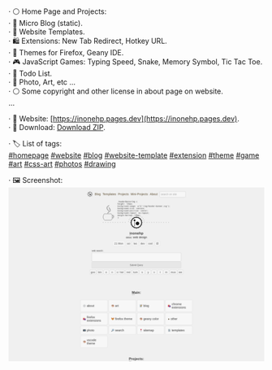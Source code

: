 




· ⚪ Home Page and Projects:  
· 📝 Micro Blog (static).  
· 📄 Website Templates.  
· 🛍 Extensions: New Tab Redirect, Hotkey URL.  
· 🎨 Themes for Firefox, Geany IDE.  
· 🎮 JavaScript Games: Typing Speed, Snake, Memory Symbol, Tic Tac Toe.  
· 📝 Todo List.  
· 🦝 Photo, Art, etc ...  
· ⚪ Some copyright and other license in about page on website.  
...  

· 🔗 Website: [https://inonehp.pages.dev](https://inonehp.pages.dev).  
· 💾 Download: [Download ZIP](https://github.com/inonehp/inonehp.pages.dev/archive/refs/heads/main.zip).  

· 🏷️ List of tags:  
[#homepage](https://github.com/topics/homepage?s=updated)
[#website](https://github.com/topics/website?s=updated)
[#blog](https://github.com/topics/blog?s=updated)
[#website-template](https://github.com/topics/website-template?s=updated)
[#extension](https://github.com/topics/extension?s=updated)
[#theme](https://github.com/topics/theme?s=updated)
[#game](https://github.com/topics/game?s=updated)
[#art](https://github.com/topics/art?s=updated)
[#css-art](https://github.com/topics/css-art?s=updated)
[#photos](https://github.com/topics/photos?s=updated)
[#drawing](https://github.com/topics/drawing?s=updated)

  
· 🖼️ Screenshot:  
![screenshot](/img/screenshot.png)  
 
